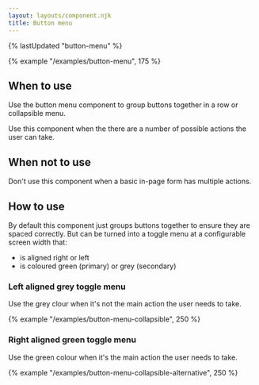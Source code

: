 ```yaml
---
layout: layouts/component.njk
title: Button menu
---
```


{% lastUpdated "button-menu" %}

{% example "/examples/button-menu", 175 %}

## When to use

Use the button menu component to group buttons together in a row or collapsible menu.

Use this component when the there are a number of possible actions the user can take.

## When not to use

Don't use this component when a basic in-page form has multiple actions.

## How to use

By default this component just groups buttons together to ensure they are spaced correctly. But can be turned into a toggle menu at a configurable screen width that:

- is aligned right or left
- is coloured green (primary) or grey (secondary)

### Left aligned grey toggle menu

Use the grey clour when it's not the main action the user needs to take.

{% example "/examples/button-menu-collapsible", 250 %}

### Right aligned green toggle menu

Use the green colour when it's the main action the user needs to take.

{% example "/examples/button-menu-collapsible-alternative", 250 %}